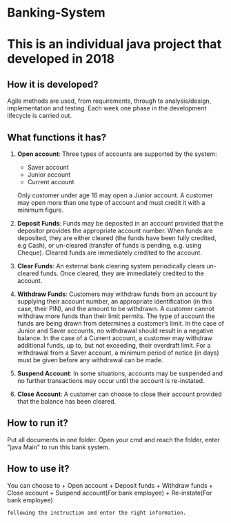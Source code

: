 # Banking-System
This is an individual java project that developed in 2018
=============================

How it is developed?
---
Agile methods are used, from requirements, through to analysis/design, implementation and testing. Each week one phase in the development lifecycle is carried out.

What functions it has? 
-------------------

1. **Open account**: Three types of accounts are supported by the system: 
	+ Saver account
	+ Junior account
	+ Current account

    Only customer under age 16 may open a Junior account. A customer may open more than one type of account 	       and must credit it with a minimum figure.

 2. **Deposit Funds**: Funds may be deposited in an account provided that the depositor provides the appropriate account number. When funds are deposited, they are either cleared (the funds have been fully credited, e.g Cash), or un-cleared (transfer of funds is pending, e.g. using Cheque). Cleared funds are immediately credited to the
account.

3. **Clear Funds**: An external bank clearing system periodically clears un-cleared funds. Once cleared, they are immediately credited to the account.


4. **Withdraw Funds**: Customers may withdraw funds from an account by supplying their account number, an appropriate identification (in this case, their PIN), and the amount to be withdrawn. A customer cannot withdraw more funds than their limit permits. The type of account the funds are being drawn from determines a customer’s limit. In the case of Junior and Saver accounts, no withdrawal should result in a negative balance. In the case of a Current account, a customer may withdraw additional funds, up to, but not exceeding, their overdraft limit. For a withdrawal from a Saver account, a minimum period of notice (in days) must be given before any withdrawal can be made.

5. **Suspend Account**: In some situations, accounts may be suspended and no further transactions may occur until the account is re-instated.

6. **Close Account**: A customer can choose to close their account provided that the balance has been cleared.


How to run it? 
-------------------

Put all documents in one folder. Open your cmd and reach the folder, enter "java Main" to run this bank system.

How to use it?
-------------------

You can choose to 
	+ Open account
	+ Deposit funds
	+ Withdraw funds
	+ Close account
	+ Suspend account(For bank employee)
	+ Re-instate(For bank employee)

    following the instruction and enter the right information.

